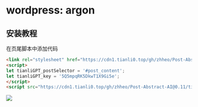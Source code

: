 # wordpress: argon

## 安装教程

在页尾脚本中添加代码

```HTML
<link rel="stylesheet" href="https://cdn1.tianli0.top/gh/zhheo/Post-Abstract-AI@0.11/tianli_gpt.css">
<script>
let tianliGPT_postSelector = '#post_content';
let tianliGPT_key = '5Q5mpqRK5DkwT1X9Gi5e';
</script>
<script src="https://cdn1.tianli0.top/gh/zhheo/Post-Abstract-AI@0.11/tianli_gpt.js"></script>
```

![](https://p.zhheo.com/S4Ceh822190881693363641493.png!blogimg)
